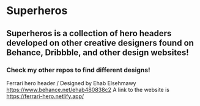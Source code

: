# Superheros

## Superheros is a collection of hero headers developed on other creative designers found on Behance, Dribbble, and other design websites!

### Check my other repos to find different designs!

Ferrari hero header / Designed by Ehab Elsehmawy https://www.behance.net/ehab480838c2
A link to the website is https://ferrari-hero.netlify.app/

